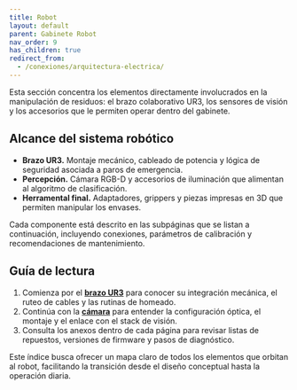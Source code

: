 ```yaml
---
title: Robot
layout: default
parent: Gabinete Robot
nav_order: 9
has_children: true
redirect_from:
  - /conexiones/arquitectura-electrica/
---
```


Esta sección concentra los elementos directamente involucrados en la manipulación de residuos: el brazo colaborativo UR3, los sensores de visión y los accesorios que le permiten operar dentro del gabinete.

## Alcance del sistema robótico

- **Brazo UR3.** Montaje mecánico, cableado de potencia y lógica de seguridad asociada a paros de emergencia.
- **Percepción.** Cámara RGB-D y accesorios de iluminación que alimentan al algoritmo de clasificación.
- **Herramental final.** Adaptadores, grippers y piezas impresas en 3D que permiten manipular los envases.

Cada componente está descrito en las subpáginas que se listan a continuación, incluyendo conexiones, parámetros de calibración y recomendaciones de mantenimiento.

## Guía de lectura

1. Comienza por el **[brazo UR3](./robot/ur3.html)** para conocer su integración mecánica, el ruteo de cables y las rutinas de homeado.
2. Continúa con la **[cámara](./robot/camara.html)** para entender la configuración óptica, el montaje y el enlace con el stack de visión.
3. Consulta los anexos dentro de cada página para revisar listas de repuestos, versiones de firmware y pasos de diagnóstico.

Este índice busca ofrecer un mapa claro de todos los elementos que orbitan al robot, facilitando la transición desde el diseño conceptual hasta la operación diaria.

